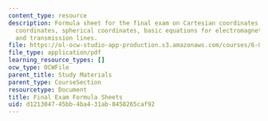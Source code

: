 ```yaml
---
content_type: resource
description: Formula sheet for the final exam on Cartesian coordinates, cylindrical
  coordinates, spherical coordinates, basic equations for electromagnetics and applications,
  and transmission lines.
file: https://ol-ocw-studio-app-production.s3.amazonaws.com/courses/6-013-electromagnetics-and-applications-fall-2005/d121304745bb4ba431ab8458265caf92_final_formulas.pdf
file_type: application/pdf
learning_resource_types: []
ocw_type: OCWFile
parent_title: Study Materials
parent_type: CourseSection
resourcetype: Document
title: Final Exam Formula Sheets
uid: d1213047-45bb-4ba4-31ab-8458265caf92
---
```

